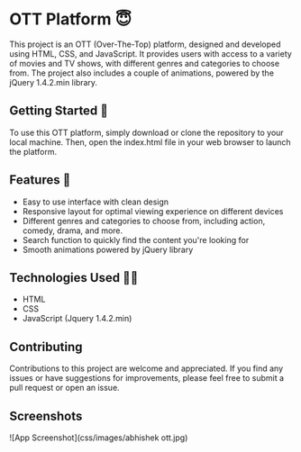 
# OTT Platform 😇

This project is an OTT (Over-The-Top) platform, designed and developed using HTML, CSS, and JavaScript. It provides users with access to a variety of movies and TV shows, with different genres and categories to choose from. The project also includes a couple of animations, powered by the jQuery 1.4.2.min library.




## Getting Started 🏁

To use this OTT platform, simply download or clone the repository to your local machine. Then, open the index.html file in your web browser to launch the platform.

## Features 👀

* Easy to use interface with clean design
* Responsive layout for optimal viewing experience on different devices
* Different genres and categories to choose from, including action, comedy, drama, and more.
* Search function to quickly find the content you're looking for
* Smooth animations powered by jQuery library
## Technologies Used 👨‍💻

* HTML 
* CSS 
* JavaScript (Jquery 1.4.2.min)

## Contributing

Contributions to this project are welcome and appreciated. If you find any issues or have suggestions for improvements, please feel free to submit a pull request or open an issue.



## Screenshots

![App Screenshot](css/images/abhishek ott.jpg)


